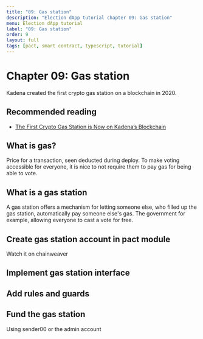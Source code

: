 ```yaml
---
title: "09: Gas station"
description: "Election dApp tutorial chapter 09: Gas station"
menu: Election dApp tutorial
label: "09: Gas station"
order: 9
layout: full
tags: [pact, smart contract, typescript, tutorial]
---
```


# Chapter 09: Gas station

Kadena created the first crypto gas station on a blockchain in 2020.

## Recommended reading

 * [The First Crypto Gas Station is Now on Kadena’s Blockchain](https://medium.com/kadena-io/the-first-crypto-gas-station-is-now-on-kadenas-blockchain-6dc43b4b3836)

## What is gas?

Price for a transaction, seen deducted during deploy. To make voting accessible
for everyone, it is nice to not require them to pay gas for being able to vote.

## What is a gas station

A gas station offers a mechanism for letting someone else, who filled up the
gas station, automatically pay someone else's gas. The government for example,
allowing everyone to cast a vote for free.

## Create gas station account in pact module

Watch it on chainweaver

## Implement gas station interface


## Add rules and guards

## Fund the gas station

Using sender00 or the admin account
